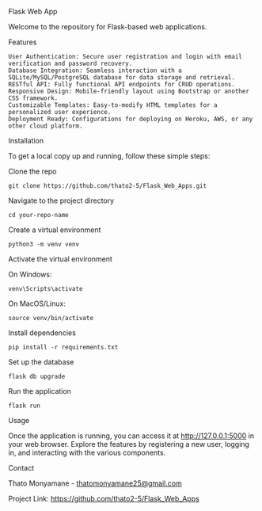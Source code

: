 Flask Web App

Welcome to the repository for Flask-based web applications. 

Features

    User Authentication: Secure user registration and login with email verification and password recovery.
    Database Integration: Seamless interaction with a SQLite/MySQL/PostgreSQL database for data storage and retrieval.
    RESTful API: Fully functional API endpoints for CRUD operations.
    Responsive Design: Mobile-friendly layout using Bootstrap or another CSS framework.
    Customizable Templates: Easy-to-modify HTML templates for a personalized user experience.
    Deployment Ready: Configurations for deploying on Heroku, AWS, or any other cloud platform.

Installation

To get a local copy up and running, follow these simple steps:

Clone the repo

    git clone https://github.com/thato2-5/Flask_Web_Apps.git

Navigate to the project directory

    cd your-repo-name

Create a virtual environment

    python3 -m venv venv

Activate the virtual environment

On Windows:


    venv\Scripts\activate

On MacOS/Linux:

    source venv/bin/activate

Install dependencies

    pip install -r requirements.txt

Set up the database

    flask db upgrade

Run the application

    flask run

Usage

Once the application is running, you can access it at http://127.0.0.1:5000 in your web browser. Explore the features by registering a new user, logging in, and interacting with the various components.

Contact

Thato Monyamane - thatomonyamane25@gmail.com

Project Link: https://github.com/thato2-5/Flask_Web_Apps

